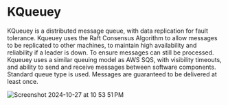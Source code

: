 # KQueuey

KQueuey is a distributed message queue, with data replication for fault tolerance. Kqueuey uses the Raft Consensus Algorithm 
to allow messages to be replicated to other machines, to maintain high availability and reliability if a leader is down. To ensure
messages can still be processed. Kqueuey uses a similar queuing model as AWS SQS, with visibility timeouts, 
and ability to send and receive messages between software components. Standard queue type is used. Messages are guaranteed 
to be delivered at least once.






![Screenshot 2024-10-27 at 10 53 51 PM](https://github.com/user-attachments/assets/842e1d72-d0c6-40ac-9c0e-5d48a0287581)
